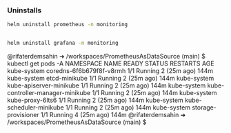 ### Uninstalls

```bash
helm uninstall prometheus -n monitoring


helm uninstall grafana -n monitoring
```

@rifaterdemsahin ➜ /workspaces/PrometheusAsDataSource (main) $ kubectl get pods -A
NAMESPACE     NAME                               READY   STATUS    RESTARTS      AGE
kube-system   coredns-6f6b679f8f-v8rmh           1/1     Running   2 (25m ago)   144m
kube-system   etcd-minikube                      1/1     Running   2 (25m ago)   144m
kube-system   kube-apiserver-minikube            1/1     Running   2 (25m ago)   144m
kube-system   kube-controller-manager-minikube   1/1     Running   2 (25m ago)   144m
kube-system   kube-proxy-6lts6                   1/1     Running   2 (25m ago)   144m
kube-system   kube-scheduler-minikube            1/1     Running   2 (25m ago)   144m
kube-system   storage-provisioner                1/1     Running   4 (25m ago)   144m
@rifaterdemsahin ➜ /workspaces/PrometheusAsDataSource (main) $ 